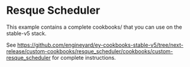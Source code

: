 # Resque Scheduler

This example contains a complete cookbooks/ that you can use on the stable-v5 stack.

See https://github.com/engineyard/ey-cookbooks-stable-v5/tree/next-release/custom-cookbooks/resque_scheduler/cookbooks/custom-resque_scheduler for complete instructions.

